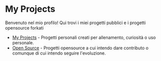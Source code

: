 # My Projects

Benvenuto nel mio profilo! Qui trovi i miei progetti pubblici e i progetti opensource forkati

- [My Projects](https://github.com/Baddy2002/projects) - Progetti personali creati per allenamento, curiosità o uso personale.
- [Open Source](https://github.com/Baddy2002/opensources) - Progetti opensource a cui intendo dare contributo o comunque di cui intendo seguire l'evoluzione.

